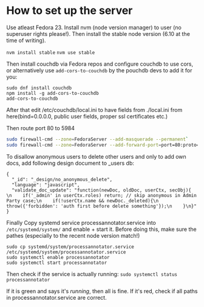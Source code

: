 # How to set up the server
Use atleast Fedora 23.
Install nvm (node version manager) to user (no superuser rights please!).
Then install the stable node version (6.10 at the time of writing).

`nvm install stable`
`nvm use stable`


Then install couchdb via Fedora repos and configure couchdb to use cors, or alternatively use `add-cors-to-couchdb` by the pouchdb devs to add it for you:

```
sudo dnf install couchdb
npm install -g add-cors-to-couchdb
add-cors-to-couchdb
```

After that edit /etc/couchdb/local.ini to have fields from ./local.ini from here(bind=0.0.0.0, public user fields, proper ssl certificates etc.)


Then route port 80 to 5984
```.sh
sudo firewall-cmd --zone=FedoraServer --add-masquerade --permanent`
sudo firewall-cmd --zone=FedoraServer --add-forward-port=port=80:proto=tcp:toport=5984 --permanent
```

To disallow anonymous users to delete other users and only to add own docs, add following design document to _users db:

```
{
  "_id": "_design/no_anonymous_delete",
  "language": "javascript",
  "validate_doc_update": "function(newDoc, oldDoc, userCtx, secObj){ \n    if('_admin' in userCtx.roles) return; // skip anonymous in Admin Party case;\n    if(!userCtx.name && newDoc._deleted){\n      throw({'forbidden': 'auth first before delete something'});\n    }\n}"
}
```

Finally Copy systemd service processannotator.service into `/etc/systemd/system/` and enable + start it. Before doing this, make sure the pathes (especially to the recent node version match!)
```
sudo cp systemd/system/processannotator.service /etc/systemd/system/processannotator.service
sudo systemctl enable processannotator
sudo systemctl start processannotator
```

Then check if the service is actually running:
`sudo systemctl status processannotator`

If it is green and says it's *running*, then all is fine. If it's red, check if all paths in processannotator.service are correct.
